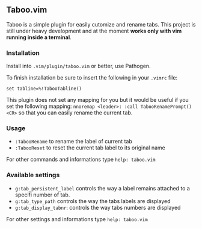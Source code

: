 ## Taboo.vim

Taboo is a simple plugin for easily cutomize and rename tabs. 
This project is still under heavy development and at the moment **works only with vim running inside a terminal**.


### Installation

 Install into `.vim/plugin/taboo.vim` or better, use Pathogen.

 To finish installation be sure to insert the following in your `.vimrc` file:

   `set tabline=%!TabooTabline()`


 This plugin does not set any mapping for you but it would be useful if you set the following mapping: 
 `nnoremap <leader>: :call TabooRenamePrompt()<CR>` 
 so that you can easily rename the current tab.


### Usage

 * `:TabooRename` to rename the label of current tab
 * `:TabooReset` to reset the current tab label to its original name

 For other commands and informations type `help: taboo.vim`


### Available settings

 * `g:tab_persistent_label` controls the way a label remains attached to
 a specifi number of tab. 
 * `g:tab_type_path` controls the way the tabs labels are displayed  
 * `g:tab_display_tabnr`: controls the way tabs numbers are displayed 

 
 For other settings and informations type `help: taboo.vim`
